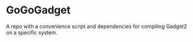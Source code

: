 # GoGoGadget
A repo with a convenience script and dependencies for compiling Gadget2 on a specific system.
